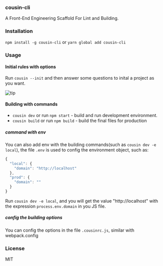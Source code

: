 ### cousin-cli

A Front-End Engineering Scaffold For Lint and Building.

### Installation

`npm install -g cousin-cli` or `yarn global add cousin-cli`

### Usage

#### Initial rules with options

Run `cousin --init` and then answer some questions to inital a  project as you want.

![tip](http://blog.woritd.com/cousin-cli/init.gif)

#### Building with commands

* `cousin dev` or run `npm start` - build and run development environment.
* `cousin build` or run `npm build` - build the final files for production

##### command with env

You can also add env with the building commands(such as `cousin dev -e local`), the file `.env` is used to config the environment object, such as:

```javascript
{
  "local": {
    "domain": "http://localhost"
  },
  "prod": {
    "domain": ""
  }
}
```

Run `cousin dev -e local`, and you will get the value "http://localhost" with the expression `process.env.domain` in you JS file.

##### config the building options

You can config the options in the file `.cousinrc.js`, similar with webpack.config


### License

MIT

